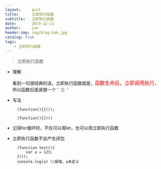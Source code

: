 ```yaml
---
layout:     post
title:      立即执行函数
subtitle:   立即执行函数
date:       2019-12-11
author:     Lan
header-img: img/blog-bak.jpg
catalog: true
tags:
    - 立即执行函数
---
```

>立即执行函数

- 理解

  看到一句很经典的话，立即执行函数就是，<font color=red size=3 face="黑体">函数生命后，立即调用执行</font>，所以函数后面紧跟一个 '（）'

- 写法
  ```
    (function(){}());

    (function(){})()
  ```
- 记得for循环时，不仅可以用let，也可以用立即执行函数
  
- 立即执行函数不会产生闭包
  ```
    (function test(){
        var a = 123;
    })();
    console.log(a) \\报错，a未定义
  ```
